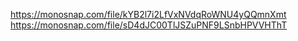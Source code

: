 https://monosnap.com/file/kYB2l7i2LfVxNVdqRoWNU4yQQmnXmt
https://monosnap.com/file/sD4dJC00TlJSZuPNF9LSnbHPVVHThT
